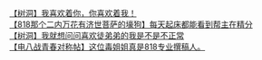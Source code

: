 [【树洞】我喜欢着你，你喜欢着我！](http://tieba.baidu.com/p/3507715811?see_lz=1&pn=)   
[【818那个二内万花有济世菩萨的壕狗】每天起床都能看到帮主在精分](http://tieba.baidu.com/p/3507426598?see_lz=1&pn=)   
[【树洞】我就想问问喜欢徒弟弟的我是不是不正常](http://tieba.baidu.com/p/3507168107?see_lz=1&pn=)   
[【电八战青春对称帖】这位毒姐姐真是818专业撰稿人。](http://tieba.baidu.com/p/3507212004?see_lz=1&pn=)   
